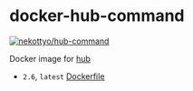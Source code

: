 docker-hub-command
===

[![nekottyo/hub-command](http://dockeri.co/image/nekottyo/hub-command)](https://hub.docker.com/r/nekottyo/hub-command/)

Docker image for [hub](https://github.com/github/hub)


- `2.6`, `latest` [Dockerfile](https://github.com/nekottyo/docker-hub-command/blob/master/2.6/Dockerfile)
